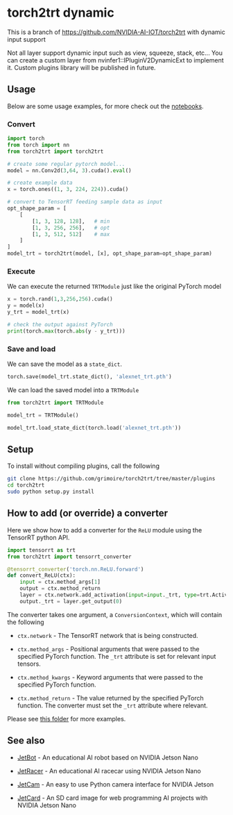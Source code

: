 # torch2trt dynamic

This is a branch of https://github.com/NVIDIA-AI-IOT/torch2trt with dynamic input support

Not all layer support dynamic input such as view, squeeze, stack, etc... You can create a custom layer from nvinfer1::IPluginV2DynamicExt to implement it.
Custom plugins library will be published in future.

## Usage

Below are some usage examples, for more check out the [notebooks](notebooks).

### Convert

```python
import torch
from torch import nn
from torch2trt import torch2trt

# create some regular pytorch model...
model = nn.Conv2d(3,64, 3).cuda().eval()

# create example data
x = torch.ones((1, 3, 224, 224)).cuda()

# convert to TensorRT feeding sample data as input
opt_shape_param = [
    [
        [1, 3, 128, 128],   # min
        [1, 3, 256, 256],   # opt
        [1, 3, 512, 512]    # max
    ]
]
model_trt = torch2trt(model, [x], opt_shape_param=opt_shape_param)
```

### Execute

We can execute the returned ``TRTModule`` just like the original PyTorch model

```python
x = torch.rand(1,3,256,256).cuda()
y = model(x)
y_trt = model_trt(x)

# check the output against PyTorch
print(torch.max(torch.abs(y - y_trt)))
```

### Save and load

We can save the model as a ``state_dict``.

```python
torch.save(model_trt.state_dict(), 'alexnet_trt.pth')
```

We can load the saved model into a ``TRTModule``

```python
from torch2trt import TRTModule

model_trt = TRTModule()

model_trt.load_state_dict(torch.load('alexnet_trt.pth'))
```


## Setup


To install without compiling plugins, call the following

```bash
git clone https://github.com/grimoire/torch2trt/tree/master/plugins
cd torch2trt
sudo python setup.py install
```

## How to add (or override) a converter

Here we show how to add a converter for the ``ReLU`` module using the TensorRT
python API.

```python
import tensorrt as trt
from torch2trt import tensorrt_converter

@tensorrt_converter('torch.nn.ReLU.forward')
def convert_ReLU(ctx):
    input = ctx.method_args[1]
    output = ctx.method_return
    layer = ctx.network.add_activation(input=input._trt, type=trt.ActivationType.RELU)  
    output._trt = layer.get_output(0)
```

The converter takes one argument, a ``ConversionContext``, which will contain
the following

* ``ctx.network`` - The TensorRT network that is being constructed.

* ``ctx.method_args`` - Positional arguments that were passed to the specified PyTorch function.  The ``_trt`` attribute is set for relevant input tensors.
* ``ctx.method_kwargs`` - Keyword arguments that were passed to the specified PyTorch function.
* ``ctx.method_return`` - The value returned by the specified PyTorch function.  The converter must set the ``_trt`` attribute where relevant.

Please see [this folder](torch2trt/converters) for more examples.

## See also

- [JetBot](http://github.com/NVIDIA-AI-IOT/jetbot) - An educational AI robot based on NVIDIA Jetson Nano

- [JetRacer](http://github.com/NVIDIA-AI-IOT/jetracer) - An educational AI racecar using NVIDIA Jetson Nano
- [JetCam](http://github.com/NVIDIA-AI-IOT/jetcam) - An easy to use Python camera interface for NVIDIA Jetson
- [JetCard](http://github.com/NVIDIA-AI-IOT/jetcard) - An SD card image for web programming AI projects with NVIDIA Jetson Nano
